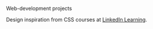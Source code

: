 Web-development projects

Design inspiration from CSS courses at <a href="https://www.linkedin.com/learning">LinkedIn Learning</a>.

